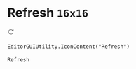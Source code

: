 # Refresh `16x16`
<img src="/img/Refresh.png" width=16 height=16>

``` CSharp
EditorGUIUtility.IconContent("Refresh")
```
```
Refresh
```
